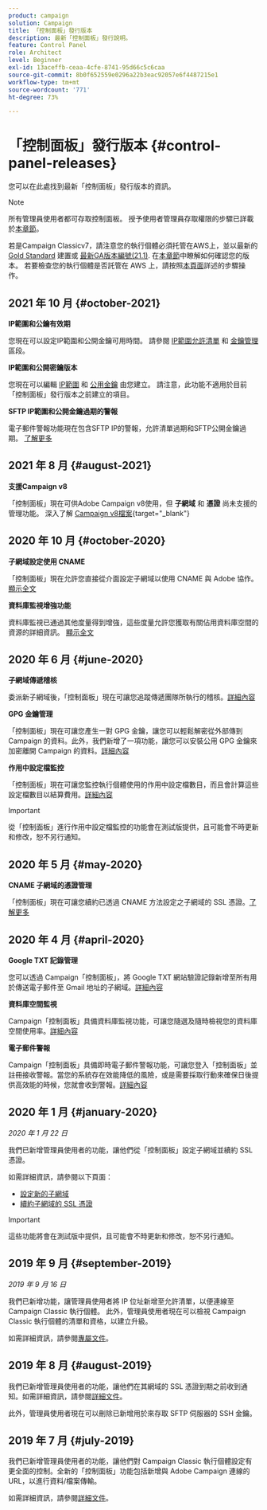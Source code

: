 ```yaml
---
product: campaign
solution: Campaign
title: 「控制面板」發行版本
description: 最新「控制面板」發行說明。
feature: Control Panel
role: Architect
level: Beginner
exl-id: 13aceffb-ceaa-4cfe-8741-95d66c5c6caa
source-git-commit: 8b0f652559e0296a22b3eac92057e6f4487215e1
workflow-type: tm+mt
source-wordcount: '771'
ht-degree: 73%

---
```


# 「控制面板」發行版本 {#control-panel-releases}

您可以在此處找到最新「控制面板」發行版本的資訊。

>[!NOTE]
>
>所有管理員使用者都可存取控制面板。 授予使用者管理員存取權限的步驟已詳載於[本章節](https://experienceleague.adobe.com/docs/control-panel/using/discover-control-panel/managing-permissions.html#discover-control-panel)。
>
>若是Campaign Classicv7，請注意您的執行個體必須托管在AWS上，並以最新的 [Gold Standard](https://experienceleague.adobe.com/docs/campaign-classic/using/release-notes/gs-release/gs-overview.html?lang=zh-Hant) 建置或 [最新GA版本編號(21.1)](https://experienceleague.adobe.com/docs/campaign-classic/using/release-notes/latest-release.html?lang=zh-Hant#release-notes). 在[本章節](https://experienceleague.adobe.com/docs/campaign-classic/using/getting-started/starting-with-adobe-campaign/launching-adobe-campaign.html?lang=zh-Hant#getting-your-campaign-version)中瞭解如何確認您的版本。 若要檢查您的執行個體是否託管在 AWS 上，請按照[本頁面](faq.md)詳述的步驟操作。

## 2021 年 10 月 {#october-2021}

**IP範圍和公鑰有效期**

您現在可以設定IP範圍和公開金鑰可用時間。 請參閱 [IP範圍允許清單](sftp/using/ip-range-allow-listing.md#adding-ip-addresses-allow-list) 和 [金鑰管理](sftp/using/key-management.md#installing-ssh-key) 區段。

**IP範圍和公開密鑰版本**

您現在可以編輯 [IP範圍](sftp/using/ip-range-allow-listing.md#editing-ip-ranges) 和 [公用金鑰](sftp/using/key-management.md#editing-public-keys) 由您建立。 請注意，此功能不適用於目前「控制面板」發行版本之前建立的項目。

**SFTP IP範圍和公開金鑰過期的警報**

電子郵件警報功能現在包含SFTP IP的警報，允許清單過期和SFTP公開金鑰過期。 [了解更多](performance-monitoring/using/email-alerting.md)

<!--**Full support with Campaign v8**

The **Subdomain** and **Certificate** management capabilities are now supported by Control Panel on Adobe Campaign v8.-->

## 2021 年 8 月 {#august-2021}

**支援Campaign v8**

「控制面板」現在可供Adobe Campaign v8使用，但 **子網域** 和 **憑證** 尚未支援的管理功能。 深入了解 [Campaign v8檔案](https://experienceleague.adobe.com/docs/campaign/campaign-v8/deploy/self-service.html){target=&quot;_blank&quot;}

## 2020 年 10 月 {#october-2020}

**子網域設定使用 CNAME**

「控制面板」現在允許您直接從介面設定子網域以使用 CNAME 與 Adobe 協作。[顯示全文](subdomains-certificates/using/setting-up-new-subdomain.md)

**資料庫監視增強功能**

資料庫監視已通過其他度量得到增強，這些度量允許您獲取有關佔用資料庫空間的資源的詳細資訊。 [顯示全文](performance-monitoring/using/database-monitoring.md)

## 2020 年 6 月 {#june-2020}

**子網域傳遞稽核**

委派新子網域後，「控制面板」現在可讓您追蹤傳遞團隊所執行的稽核。[詳細內容](subdomains-certificates/using/setting-up-new-subdomain.md)

**GPG 金鑰管理**

「控制面板」現在可讓您產生一對 GPG 金鑰，讓您可以輕鬆解密從外部傳到 Campaign 的資料。此外，我們新增了一項功能，讓您可以安裝公用 GPG 金鑰來加密離開 Campaign 的資料。[詳細內容](instances-settings/using/gpg-keys-management.md)

**作用中設定檔監控**

「控制面板」現在可讓您監控執行個體使用的作用中設定檔數目，而且會計算這些設定檔數目以結算費用。[詳細內容](performance-monitoring/using/active-profiles-monitoring.md)

>[!IMPORTANT]
>
>從「控制面板」進行作用中設定檔監控的功能會在測試版提供，且可能會不時更新和修改，恕不另行通知。

## 2020 年 5 月 {#may-2020}

**CNAME 子網域的憑證管理**

「控制面板」現在可讓您續約已透過 CNAME 方法設定之子網域的 SSL 憑證。[了解更多](subdomains-certificates/using/renewing-subdomain-certificate.md)

## 2020 年 4 月 {#april-2020}

**Google TXT 記錄管理**

您可以透過 Campaign「控制面板」，將 Google TXT 網站驗證記錄新增至所有用於傳送電子郵件至 Gmail 地址的子網域。[詳細內容](subdomains-certificates/using/managing-txt-records.md)

**資料庫空間監視**

Campaign「控制面板」具備資料庫監視功能，可讓您隨選及隨時檢視您的資料庫空間使用率。[詳細內容](performance-monitoring/using/database-monitoring.md)

**電子郵件警報**

Campaign「控制面板」具備即時電子郵件警報功能，可讓您登入「控制面板」並註冊接收警報。當您的系統存在效能降低的風險，或是需要採取行動來確保日後提供高效能的時候，您就會收到警報。[詳細內容](performance-monitoring/using/email-alerting.md)

## 2020 年 1 月 {#january-2020}

*2020 年 1 月 22 日*

我們已新增管理員使用者的功能，讓他們從「控制面板」設定子網域並續約 SSL 憑證。

如需詳細資訊，請參閱以下頁面：
* [設定新的子網域](subdomains-certificates/using/setting-up-new-subdomain.md)
* [續約子網域的 SSL 憑證](subdomains-certificates/using/renewing-subdomain-certificate.md)

>[!IMPORTANT]
>
>這些功能將會在測試版中提供，且可能會不時更新和修改，恕不另行通知。

## 2019 年 9 月 {#september-2019}

*2019 年 9 月 16 日*

我們已新增功能，讓管理員使用者將 IP 位址新增至允許清單，以便連線至 Campaign Classic 執行個體。
此外，管理員使用者現在可以檢視 Campaign Classic 執行個體的清單和資格，以建立升級。

如需詳細資訊，請參閱[專屬文件](instances-settings/using/ip-allow-listing-instance-access.md)。

## 2019 年 8 月 {#august-2019}

我們已新增管理員使用者的功能，讓他們在其網域的 SSL 憑證到期之前收到通知。如需詳細資訊，請參閱[詳細文件](subdomains-certificates/using/monitoring-ssl-certificates.md)。

此外，管理員使用者現在可以刪除已新增用於來存取 SFTP 伺服器的 SSH 金鑰。

## 2019 年 7 月 {#july-2019}

我們已新增管理員使用者的功能，讓他們對 Campaign Classic 執行個體設定有更全面的控制。全新的「控制面板」功能包括新增與 Adobe Campaign 連線的 URL，以進行資料/檔案傳輸。

如需詳細資訊，請參閱[詳細文件](instances-settings/using/url-permissions.md)。
